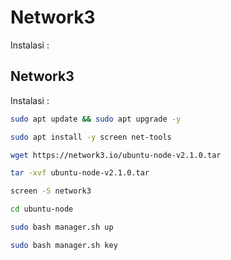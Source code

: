 
# Network3

Instalasi :




## Network3

Instalasi :

```bash
sudo apt update && sudo apt upgrade -y

```

```bash
sudo apt install -y screen net-tools

```

```bash
wget https://network3.io/ubuntu-node-v2.1.0.tar


```

```bash
tar -xvf ubuntu-node-v2.1.0.tar


```

```bash
screen -S network3

```

```bash
cd ubuntu-node


```

```bash
sudo bash manager.sh up

```

```bash
sudo bash manager.sh key


```

    